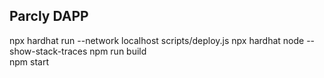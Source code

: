 ## Parcly DAPP

npx hardhat run --network localhost scripts/deploy.js
npx hardhat node --show-stack-traces
npm run build           
npm start
